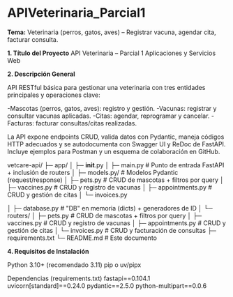 # APIVeterinaria_Parcial1

**Tema:** Veterinaria (perros, gatos, aves) – Registrar vacuna, agendar cita, facturar consulta.

**1. Título del Proyecto**
API Veterinaria – Parcial 1 Aplicaciones y Servicios Web

**2. Descripción General**

API RESTful básica para gestionar una veterinaria con tres entidades principales y operaciones clave:

-Mascotas (perros, gatos, aves): registro y gestión.
-Vacunas: registrar y consultar vacunas aplicadas.
-Citas: agendar, reprogramar y cancelar.
-Facturas: facturar consultas/citas realizadas.

La API expone endpoints CRUD, valida datos con Pydantic, maneja códigos HTTP adecuados y se autodocumenta con Swagger UI y ReDoc de FastAPI. Incluye ejemplos para Postman y un esquema de colaboración en GitHub.

vetcare-api/
├─ app/
│ ├─ __init__.py
│ ├─ main.py                 # Punto de entrada FastAPI + inclusión de routers
│ ├─ models.py/              # Modelos Pydantic (request/response)
│ ├─ pets.py                 # CRUD de mascotas + filtros por query
│ ├─ vaccines.py             # CRUD y registro de vacunas
│ ├─ appointments.py         # CRUD y gestión de citas
│ └─ invoices.py 

│ ├─ database.py             # "DB" en memoria (dicts) + generadores de ID
│ └─ routers/
│ ├─ pets.py                 # CRUD de mascotas + filtros por query
│ ├─ vaccines.py             # CRUD y registro de vacunas
│ ├─ appointments.py         # CRUD y gestión de citas
│ └─ invoices.py             # CRUD y facturación de consultas
├─ requirements.txt
└─ README.md                 # Este documento

**4. Requisitos de Instalación**

Python 3.10+ (recomendado 3.11)
pip o uv/pipx

Dependencias (requirements.txt)
fastapi==0.104.1
uvicorn[standard]==0.24.0
pydantic==2.5.0
python-multipart==0.0.6

